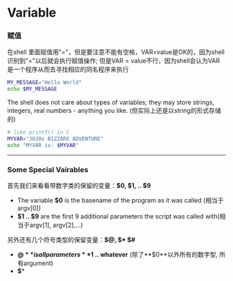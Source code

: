 # Variable

### 赋值
在shell 里面赋值用"="，但是要注意不能有空格，VAR=value是OK的，因为shell识别到"="以后就会执行赋值操作; 但是VAR = value不行，因为shell会认为VAR是一个程序从而去寻找相应的同名程序来执行
```bash
MY_MESSAGE="Hello World"
echo $MY_MESSAGE
```

The shell does not care about types of variables; they may store strings, integers, real numbers - anything you like. (但实际上还是以string的形式存储的)

```bash
# like printf() in C
MYVAR="JOJOs BIZZARE ADVENTURE"
echo "MYVAR is: $MYVAR"
```

---
### Some Special Vairables

首先我们来看看带数字类的保留的变量：**$0, $1, .. $9**
- The variable **$0** is the basename of the program as it was called (相当于argv[0])
- **$1 .. $9** are the first 9 additional parameters the script was called with(相当于argv[1], argv[2],...)

另外还有几个符号类型的保留变量：**$@, $* $#**
- **$@** is all parameters **$1 .. whatever** (除了**$0**以外所有的数字型, 所有argument)
- **$***  


